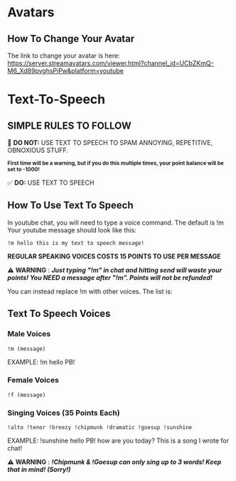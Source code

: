 # Avatars
## How To Change Your Avatar
The link to change your avatar is here:
https://server.streamavatars.com/viewer.html?channel_id=UCbZKmQ-M6_Xd89pvghsPiPw&platform=youtube
# Text-To-Speech

## SIMPLE RULES TO FOLLOW
:no_entry_sign: **DO NOT:** USE TEXT TO SPEECH TO SPAM ANNOYING, REPETITIVE, OBNOXIOUS STUFF.

<sup> **First time will be a warning, but if you do this multiple times, your point balance will be set to -1000!** </sup>

:white_check_mark: **DO:** USE TEXT TO SPEECH

## How To Use Text To Speech
In youtube chat, you will need to type a voice command. The default is !m
Your youtube message should look like this:

`!m hello this is my text to speech message!`

**REGULAR SPEAKING VOICES COSTS 15 POINTS TO USE PER MESSAGE**

:warning: **WARNING** : **_Just typing "!m" in chat and hitting send will waste your points! You NEED a message after "!m". Points will not be refunded!_**

You can instead replace !m with other voices. The list is:

## Text To Speech Voices

### Male Voices
`!m (message)`

EXAMPLE: !m hello PB!

### Female Voices
`!f (message)`

### Singing Voices (35 Points Each)
`!alto !tenor !breezy !chipmunk !dramatic !goesup !sunshine`

EXAMPLE: !sunshine hello PB! how are you today? This is a song I wrote for chat!

:warning: **WARNING** : _**!Chipmunk & !Goesup can only sing up to 3 words! Keep that in mind! (Sorry!)**_
